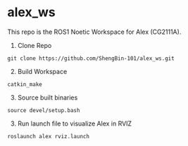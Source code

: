 # alex_ws

This repo is the ROS1 Noetic Workspace for Alex (CG2111A).

1) Clone Repo
```
git clone https://github.com/ShengBin-101/alex_ws.git
```
2) Build Workspace
```
catkin_make
```
3) Source built binaries
```
source devel/setup.bash
```
3) Run launch file to visualize Alex in RVIZ
```
roslaunch alex rviz.launch
```
